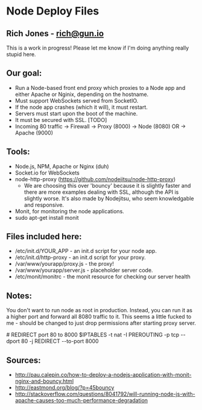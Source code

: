 # Node Deploy Files
## Rich Jones - rich@gun.io
This is a work in progress! Please let me know if I'm doing anything really stupid here.

## Our goal:
 * Run a Node-based front end proxy which proxies to a Node app and either Apache or Nginix, depending on the hostname.
 * Must support WebSockets served from SocketIO.
 * If the node app crashes (which it will), it must restart.
 * Servers must start upon the boot of the machine.
 * It must be secured with SSL. [TODO]
 * Incoming 80 traffic -> Firewall -> Proxy (8000) -> Node (8080) OR -> Apache (9000)

## Tools:
 * Node.js, NPM, Apache or Nginx (duh)
 * Socket.io for WebSockets
 * node-http-proxy (https://github.com/nodejitsu/node-http-proxy)
   * We are choosing this over 'bouncy' because it is slightly faster and there are more examples dealing with SSL, although the API is slightly worse. It's also made by Nodejitsu, who seem knowledgable and responsive.
 * Monit, for monitoring the node applications.
  * sudo apt-get install monit

## Files included here:
 * /etc/init.d/YOUR\_APP - an init.d script for your node app.
 * /etc/init.d/http-proxy - an init.d script for your proxy.
 * /var/www/yourapp/proxy.js - the proxy!
 * /var/www/yourapp/server.js - placeholder server code.
 * /etc/monit/monitrc - the monit resource for checking our server health

## Notes:
You don't want to run node as root in production. Instead, you can run it as a higher port and forward all 8080 traffic to it. This seems a little fucked to me - should be changed to just drop permissions after starting proxy server.

\# REDIRECT port 80 to 8000
$IPTABLES -t nat -I PREROUTING -p tcp --dport 80 -j REDIRECT --to-port 8000

## Sources:
 * http://pau.calepin.co/how-to-deploy-a-nodejs-application-with-monit-nginx-and-bouncy.html
 * http://eastmond.org/blog/?p=45bouncy
 * http://stackoverflow.com/questions/8041792/will-running-node-js-with-apache-causes-too-much-performance-degradation
